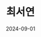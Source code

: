 ---
# Leave the homepage title empty to use the site title
title: 최서연
date: 2024-09-01
type: landing
description: "메디컬 AI와 컴퓨터공학을 연구하는 최서연의 홈페이지"
keywords: ["최서연", "메디컬 AI", "컴퓨터공학"]
draft: false

sections:

  - block: features
    content:
      title: "<span style='font-size:70%, font-family: \"Dancing Script\", cursive;'>seoharu.github.io</span>"
      text: |
        <br><span class="justified-text">
          컴퓨터공학부 학부생이자 메디컬AI 연계전공생입니다. 의료 인공지능 관련 연구실 학부연구생으로서 메디컬AI 분야의 연구와 프로젝트를 수행하고 있습니다. 좋아하는 것들로 일상을 채우고 발전하려 끊임없이 노력하는, 하고 싶은 것들은 다 해야 직성이 풀리는 사람입니다. 앞으로도 메디컬AI 연구를 수행하며 특히 뇌신경 분야에서 독보적인 능력을 가진 전문가가 되고 싶습니다.
        </span> <br><br>

        {{% cta cta_link="./about/" cta_text="더 알아보기 →" 
        class="justified-cta" %}}



  - block: slider
    content:
      slides:
      - title: <span style="font-size:90%;">Home</span>
        content: <span style="font-size:70%"> 최서연의 홈페이지 [seoharu.github.io]에 오신 것을 환영합니다!</span>
        align: center
        background:
          image:
            filename: me.png
            filters:
              brightness: 0.4
          position: center
          color: '#000'
        link:
          icon: house-user
          icon_pack: fas
          text: <span style="font-size:60%">Preview</span>
          text-color: '#000'
          url: 'https://seoharu.github.io/'
      - title: <span style="font-size:90%;">About</span>
        content: <span style="font-size:70%">홈페이지 메뉴, 서브 메뉴의 요약본입니다. </span>
        align: center
        background:
          image:
            filename: me.png
            filters:
              brightness: 0.4
          position: center
          color: '#000'
        link:
          icon: address-card
          icon_pack: fas
          text: <span style="font-size:60%">About</span>
          text-color: '#000'
          url: about

      - title: <span style="font-size:90%">Research</span>
        content: |- 
          <span style="font-size:70%">의료 인공지능 랩실 학부연구생으로서 수행하는 저의 연구 과제와 연구 분야에 대한 내용입니다.</span>
            <div style="text-align: left; margin-bottom: 5px;">
                Image credit: <a href="https://unsplash.com/" target="_blank"><strong>Unsplash</strong></a>
            </div> 
        align: center
        background:
          image:
            filename: medical.jpg
            caption: 'Image credit: [**Unsplash**](https://unsplash.com)'
            filters:
              brightness: 0.4
          position: center
          color: '#000'
          banner:
            caption: 'Image credit: [**Unsplash**](https://unsplash.com/)'
        link:
          icon: book-open
          icon_pack: fas
          text: <span style="font-size:60%">Research</span>
          text-color: '#000'
          url: research
        

      - title: <span style="font-size:90%">Medical AI</span>
        content: |-
          <span style="font-size:70%">의료 인공지능 랩실 학부연구생<span style="font-size:70%">
            <div style="text-align: left; margin-bottom: 5px;">
                Image credit: <a href="https://unsplash.com/" target="_blank"><strong>Unsplash</strong></a>
            </div> 
        align: center
        background:
          image:
            filename: lab.jpg
            caption: 'Image credit: [**Unsplash**](https://unsplash.com)'
            filters:
              brightness: 0.4
          position: center
          color: '#000'
          banner:
            caption: 'Image credit: [**Unsplash**](https://unsplash.com/)'
        link:
          icon: tags
          icon_pack: fas
          text: <span style="font-size:60%">MacsLAB</span>
          text-color: '#000'
          url: https://jbnu.macs.or.kr/

      - title: <span style="font-size:90%">Projects</span>
        content: |-
          <span style="font-size:70%">제가 개인적으로 수행한 [Side], 수업 과제로 수행한 [Course], 협력하여 진행한 [Collaboration] 프로젝트들을 소개합니다. 개발과 데이터 과학, 메디컬AI 관련 프로젝트들이 많습니다.</span>

            <div style="text-align: left; margin-bottom: 5px;">
                Image credit: <a href="https://unsplash.com/" target="_blank"><strong>Unsplash</strong></a>
            </div> 
        align: center
        background:
          image:
            filename: project.jpg
            caption: 'Image credit: [**Unsplash**](https://unsplash.com)'
            filters:
              brightness: 0.4
          position: center
          color: '#000'
        link:
          icon: laptop
          icon_pack: fas
          text: <span style="font-size:60%">Projects</span>
          text-color: '#000'
          url: projects

      - title: <span style="font-size:90%">Activity</span>
        content: |-
          <span style="font-size:70%">여러 동아리 활동, 수상 내역과 자격증, 여러 다양한 경험들에 대한 내용입니다. <br> 주요 내용에는 AUEA 파견 - 말레이시아 교환학생 경험이 있습니다. </span>
           <div style="text-align: left; margin-bottom: 5px;">
                Image credit: <a href="https://unsplash.com/" target="_blank"><strong>Unsplash</strong></a>
            </div> 
        align: center
        background:
          image:
            filename: malaysia.jpg
            filters:
              brightness: 0.4
          position: center
          color: '#000'
        link:
          icon: list-check
          icon_pack: fas
          text: <span style="font-size:60%">Activity</span>
          text-color: '#000'
          url: activity

      - title: <span style="font-size:90%;">Personal</span>
        content: |- 
          <span style="font-size:70%">[Event]에는 요즘 이슈들을, [ETC]에는 제가 좋아하는 것들의 목록을 적어뒀습니다. <br> [Blog]에는 제 블로그 글 중 일부를 가져왔습니다. </span>
        align: center
        background:
          image:
            filename: me.png
            filters:
              brightness: 0.4
          position: center
          color: '#000'
        link:
          icon: blog
          icon_pack: fas
          text: <span style="font-size:60%">Personal</span>
          text-color: '#000'
          url: personal
      - title: <span style="font-size:90%;">Contact</span>
        content: <span style="font-size:70%">Interested in SEOYEON?</span>
        align: center
        background:
          image:
            filename: me.png
            filters:
              brightness: 0.4
          position: center
          color: '#000'
        link:
          icon: envelope
          icon_pack: fas
          text: <span style="font-size:60%">Contact!</span>
          text-color: '#000'
          url: Contact

    design:
      # Slide height is automatic unless you force a specific height (e.g. '400px')
      slide_height: '350px'
      slide_width: '100px'
      is_fullscreen: false
      # Automatically transition through slides?
      loop: true
      # Duration of transition between slides (in ms)
      interval: 3000


  - block: features
    id: features
    content:
      title: <span style="font-size:75%">My Interests</span>
      text: 저는 좋아하는 것들로 일상을 채우고, 발전하고 싶어하는 사람입니다.<br><br><br><br>
      items:
        - name: Brain, Medical Science
          icon: brain
          icon_pack: fas
          description: <span style="font-size:90%;"> <span class="justified-text"> 의과학, 의공학, 뇌 전반에 관심이 많습니다. </span></span><br><br>
        - name: 인공지능(AI)
          icon: microchip
          icon_pack: fas
          description: <span style="font-size:90%;"> <span class="justified-text"> 인간의 뇌에서 일어나는 직관을 어떻게 AI 모델에 적용시킬 수 있을지 생각합니다. </spn></span><br><br>
        - name: Medical AI
          icon: laptop-medical
          icon_pack: fas
          description:  <span style="font-size:90%;"> <span class="justified-text"> AI에서도 Medical AI 분야 위주로, 특히 뇌공학 분야에 AI 기술 적용해 뇌의 여러 비밀을 밝혀내고 싶습니다. 메디컬AI 연게 전공을 하고 있고 관련 랩실에서 학부 연구생으로 있습니다. </span></span><br><br>
        - name: Data Science
          icon: chart-line
          icon_pack: fas
          description: <span style="font-size:90%;"><span class="justified-text"> 여러 분야의 데이터를 분석하고 모델링하는 것에 관심 있습니다.</spn></span><br><br>
        - name: 개발 
          icon: laptop-code
          icon_pack: fas
          description: <span style="font-size:90%;"> <span class="justified-text"> 현재는 Litmus Renewal Project 유지보수와 Reader test 웹페이지 제작 개발을 수행하고 있습니다.</span></span><br><br>
        - name: Algorithm
          icon: sitemap
          icon_pack: fas
          description: <span style="font-size:90%;"> <span class="justified-text"> 어쩌다 보니 알고리즘을 꾸준히 하고 있습니다. </spn></span><br><br>
        - name: Experience
          icon: globe
          icon_pack: fas
          description:  <span style="font-size:90%;"> <span class="justified-text"> 경험을 중시합니다. 여러 분야에 관심이 많아 교환학생, 동아리 부회장 등 여러 다양한 경험을 했습니다.</span> </span><br><br>
        - name: Book
          icon: book
          icon_pack: fas
          description:  <span style="font-size:90%;"> <span class="justified-text"> 책이라는 물성 자체를 좋아합니다. 독서는 저에게 취미보다 일상에 가깝습니다.</span> </span><br><br>
        - name: Travel
          icon: passport
          icon_pack: fas
          description:  <span style="font-size:90%;"> <span class="justified-text"> 여행 다니는 것을 좋아합니다. 버뮤다 삼각지대, 세렝게티 등 여러 신비로운 곳들과 우주에까지 가닿고 싶습니다.</span> </span><br><br>

  - block: collection
    content:
      id: section-1
      title: Projects
      subtitle:
      text:
      count: 30
      offset: 0
      order: desc
      filters:
        folders:
          - collaborate
          - side
          - course
    design:
      view: card
      columns: '2'
  
  - block: collection
    content:
      id: section-2
      title: Research Projects
      subtitle:
      text:
      count: 30
      offset: 0
      order: desc
      filters:
        folders:
          - researchproject
          - 
    design:
      view: compact
      columns: '2'

  - block: collection
    content:
      id: section-2
      title: Experiences
      subtitle:
      text:
      count: 30
      offset: 0
      order: desc
      filters:
        folders:
          - activity
    design:
      view: showcase
      columns: '2'
      

  - block: markdown
    content:
      title:
      subtitle:
      text: |
        {{% cta cta_link="./about/" cta_text="더 알아보기 →" 
        class="justified-cta" %}}
    design:
      columns: '1'
      css_style: "text-align: center;"

---